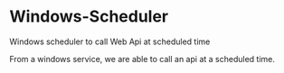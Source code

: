 # Windows-Scheduler
Windows scheduler to call Web Api at scheduled time

From a windows service, we are able to call an api at a scheduled time.
